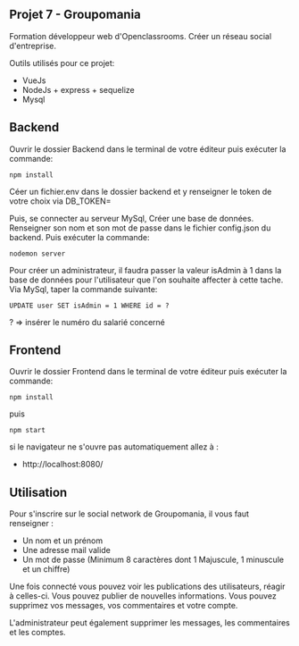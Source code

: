 ## Projet 7 - Groupomania

Formation développeur web d'Openclassrooms.
Créer un réseau social d'entreprise.

Outils utilisés pour ce projet:

- VueJs
- NodeJs + express + sequelize
- Mysql


## Backend

Ouvrir le dossier Backend dans le terminal de votre éditeur puis exécuter la commande:

    npm install

Céer un fichier.env dans le dossier backend et y renseigner le token de votre choix via DB_TOKEN= 

Puis, se connecter au serveur MySql, Créer une base de données.
Renseigner son nom et son mot de passe dans le fichier config.json du backend. Puis exécuter la commande:

    nodemon server

Pour créer un administrateur, il faudra passer la valeur isAdmin à 1 dans la base de données pour l'utilisateur que l'on souhaite affecter à cette tache. Via MySql, taper la commande suivante:

    UPDATE user SET isAdmin = 1 WHERE id = ?

? => insérer le numéro du salarié concerné

 ## Frontend

Ouvrir le dossier Frontend dans le terminal de votre éditeur puis exécuter la commande:

    npm install

puis

    npm start

si le navigateur ne s'ouvre pas automatiquement allez à :

- http://localhost:8080/


## Utilisation

Pour s'inscrire sur le social network de Groupomania, il vous faut renseigner :

- Un nom et un prénom
- Une adresse mail valide
- Un mot de passe (Minimum 8 caractères dont 1 Majuscule, 1 minuscule et un chiffre)




Une fois connecté vous pouvez voir les publications des utilisateurs, réagir à celles-ci. Vous pouvez publier de nouvelles informations.
Vous pouvez supprimez vos messages, vos commentaires et votre compte.

L'administrateur peut également supprimer les messages, les commentaires et les comptes.
